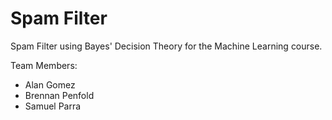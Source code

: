 # Spam Filter

Spam Filter using Bayes' Decision Theory for the Machine Learning course.

Team Members:
* Alan Gomez
* Brennan Penfold
* Samuel Parra
